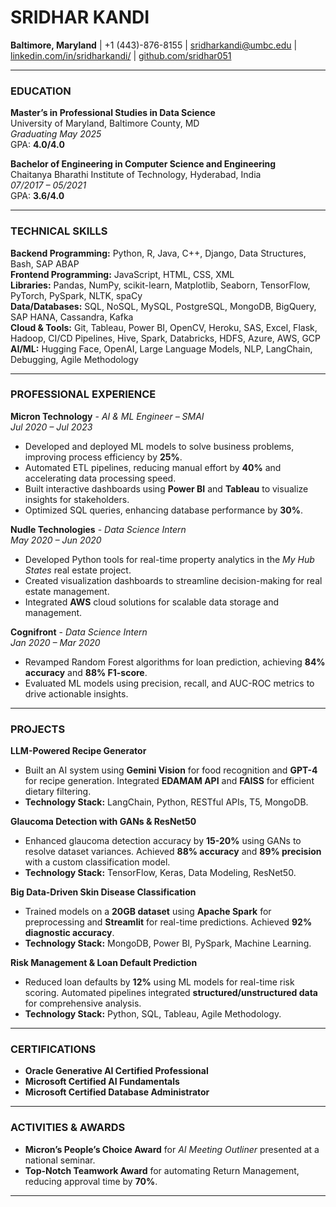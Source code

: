 # SRIDHAR KANDI  
**Baltimore, Maryland** | +1 (443)-876-8155 | sridharkandi@umbc.edu | [linkedin.com/in/sridharkandi/](https://linkedin.com/in/sridharkandi/) | [github.com/sridhar051](https://github.com/sridhar051)  

---

### EDUCATION  
**Master’s in Professional Studies in Data Science**  
University of Maryland, Baltimore County, MD  
*Graduating May 2025*  
GPA: **4.0/4.0**  

**Bachelor of Engineering in Computer Science and Engineering**  
Chaitanya Bharathi Institute of Technology, Hyderabad, India  
*07/2017 – 05/2021*  
GPA: **3.6/4.0**  

---

### TECHNICAL SKILLS  
**Backend Programming:** Python, R, Java, C++, Django, Data Structures, Bash, SAP ABAP  
**Frontend Programming:** JavaScript, HTML, CSS, XML  
**Libraries:** Pandas, NumPy, scikit-learn, Matplotlib, Seaborn, TensorFlow, PyTorch, PySpark, NLTK, spaCy  
**Data/Databases:** SQL, NoSQL, MySQL, PostgreSQL, MongoDB, BigQuery, SAP HANA, Cassandra, Kafka  
**Cloud & Tools:** Git, Tableau, Power BI, OpenCV, Heroku, SAS, Excel, Flask, Hadoop, CI/CD Pipelines, Hive, Spark, Databricks, HDFS, Azure, AWS, GCP  
**AI/ML:** Hugging Face, OpenAI, Large Language Models, NLP, LangChain, Debugging, Agile Methodology  

---

### PROFESSIONAL EXPERIENCE  
**Micron Technology** - *AI & ML Engineer – SMAI*  
*Jul 2020 – Jul 2023*  
- Developed and deployed ML models to solve business problems, improving process efficiency by **25%**.  
- Automated ETL pipelines, reducing manual effort by **40%** and accelerating data processing speed.  
- Built interactive dashboards using **Power BI** and **Tableau** to visualize insights for stakeholders.  
- Optimized SQL queries, enhancing database performance by **30%**.  

**Nudle Technologies** - *Data Science Intern*  
*May 2020 – Jun 2020*  
- Developed Python tools for real-time property analytics in the *My Hub States* real estate project.  
- Created visualization dashboards to streamline decision-making for real estate management.  
- Integrated **AWS** cloud solutions for scalable data storage and management.  

**Cognifront** - *Data Science Intern*  
*Jan 2020 – Mar 2020*  
- Revamped Random Forest algorithms for loan prediction, achieving **84% accuracy** and **88% F1-score**.  
- Evaluated ML models using precision, recall, and AUC-ROC metrics to drive actionable insights.  

---

### PROJECTS  
**LLM-Powered Recipe Generator**  
- Built an AI system using **Gemini Vision** for food recognition and **GPT-4** for recipe generation. Integrated **EDAMAM API** and **FAISS** for efficient dietary filtering.  
- **Technology Stack:** LangChain, Python, RESTful APIs, T5, MongoDB.  

**Glaucoma Detection with GANs & ResNet50**  
- Enhanced glaucoma detection accuracy by **15-20%** using GANs to resolve dataset variances. Achieved **88% accuracy** and **89% precision** with a custom classification model.  
- **Technology Stack:** TensorFlow, Keras, Data Modeling, ResNet50.  

**Big Data-Driven Skin Disease Classification**  
- Trained models on a **20GB dataset** using **Apache Spark** for preprocessing and **Streamlit** for real-time predictions. Achieved **92% diagnostic accuracy**.  
- **Technology Stack:** MongoDB, Power BI, PySpark, Machine Learning.  

**Risk Management & Loan Default Prediction**  
- Reduced loan defaults by **12%** using ML models for real-time risk scoring. Automated pipelines integrated **structured/unstructured data** for comprehensive analysis.  
- **Technology Stack:** Python, SQL, Tableau, Agile Methodology.  

---

### CERTIFICATIONS  
- **Oracle Generative AI Certified Professional**  
- **Microsoft Certified AI Fundamentals**  
- **Microsoft Certified Database Administrator**  

---

### ACTIVITIES & AWARDS  
- **Micron’s People’s Choice Award** for *AI Meeting Outliner* presented at a national seminar.  
- **Top-Notch Teamwork Award** for automating Return Management, reducing approval time by **70%**.  

---  
